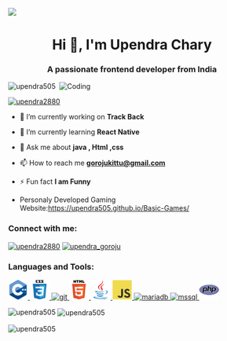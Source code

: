 <image height="" src="https://user-images.githubusercontent.com/86270481/214122618-1bf43327-cdef-456e-81fe-fc71a9070c07.gif"></image>
<h1 align="center">Hi 👋, I'm Upendra Chary</h1>
<h3 align="center">A passionate frontend developer from India</h3>
<img align="right" alt="Coding" width="400" src="https://camo.githubusercontent.com/9792d43627b178fd4a45bcabb3647d7b34a62d64baf96a19abf6ea19d5cea8dd/68747470733a2f2f63646e2e6472696262626c652e636f6d2f75736572732f313138373833362f73637265656e73686f74732f363533393432392f70726f6772616d65722e676966">
<p align="left"> <img src="https://komarev.com/ghpvc/?username=upendra505&label=Profile%20views&color=0e75b6&style=flat" alt="upendra505" /> </p>

<p align="left"> <a href="https://twitter.com/upendra2880" target="blank"><img src="https://img.shields.io/twitter/follow/upendra2880?logo=twitter&style=for-the-badge" alt="upendra2880" /></a> </p>

- 🔭 I’m currently working on **Track Back**

- 🌱 I’m currently learning **React Native**

- 💬 Ask me about **java , Html ,css**

- 📫 How to reach me **gorojukittu@gmail.com**

- ⚡ Fun fact **I am Funny**
- Personaly Developed Gaming Website:https://upendra505.github.io/Basic-Games/
 

<h3 align="left">Connect with me:</h3>
<p align="left">
<a href="https://twitter.com/upendra2880" target="blank"><img align="center" src="https://raw.githubusercontent.com/rahuldkjain/github-profile-readme-generator/master/src/images/icons/Social/twitter.svg" alt="upendra2880" height="30" width="40" /></a>
<a href="https://instagram.com/upendra_goroju" target="blank"><img align="center" src="https://raw.githubusercontent.com/rahuldkjain/github-profile-readme-generator/master/src/images/icons/Social/instagram.svg" alt="upendra_goroju" height="30" width="40" /></a>
</p>

<h3 align="left">Languages and Tools:</h3>
<p align="left"> <a href="https://www.w3schools.com/cpp/" target="_blank" rel="noreferrer"> <img src="https://raw.githubusercontent.com/devicons/devicon/master/icons/cplusplus/cplusplus-original.svg" alt="cplusplus" width="40" height="40"/> </a> <a href="https://www.w3schools.com/css/" target="_blank" rel="noreferrer"> <img src="https://raw.githubusercontent.com/devicons/devicon/master/icons/css3/css3-original-wordmark.svg" alt="css3" width="40" height="40"/> </a> <a href="https://git-scm.com/" target="_blank" rel="noreferrer"> <img src="https://www.vectorlogo.zone/logos/git-scm/git-scm-icon.svg" alt="git" width="40" height="40"/> </a> <a href="https://www.w3.org/html/" target="_blank" rel="noreferrer"> <img src="https://raw.githubusercontent.com/devicons/devicon/master/icons/html5/html5-original-wordmark.svg" alt="html5" width="40" height="40"/> </a> <a href="https://www.java.com" target="_blank" rel="noreferrer"> <img src="https://raw.githubusercontent.com/devicons/devicon/master/icons/java/java-original.svg" alt="java" width="40" height="40"/> </a> <a href="https://developer.mozilla.org/en-US/docs/Web/JavaScript" target="_blank" rel="noreferrer"> <img src="https://raw.githubusercontent.com/devicons/devicon/master/icons/javascript/javascript-original.svg" alt="javascript" width="40" height="40"/> </a> <a href="https://mariadb.org/" target="_blank" rel="noreferrer"> <img src="https://www.vectorlogo.zone/logos/mariadb/mariadb-icon.svg" alt="mariadb" width="40" height="40"/> </a> <a href="https://www.microsoft.com/en-us/sql-server" target="_blank" rel="noreferrer"> <img src="https://www.svgrepo.com/show/303229/microsoft-sql-server-logo.svg" alt="mssql" width="40" height="40"/> </a> <a href="https://www.php.net" target="_blank" rel="noreferrer"> <img src="https://raw.githubusercontent.com/devicons/devicon/master/icons/php/php-original.svg" alt="php" width="40" height="40"/> </a> </p>

<p><img align="left" src="https://github-readme-stats.vercel.app/api/top-langs?username=upendra505&show_icons=true&locale=en&layout=compact" alt="upendra505" /></p>

<p>&nbsp;<img align="center" src="https://github-readme-stats.vercel.app/api?username=upendra505&show_icons=true&locale=en" alt="upendra505" /></p>

<p><img align="center" src="https://github-readme-streak-stats.herokuapp.com/?user=upendra505&" alt="upendra505" /></p>
